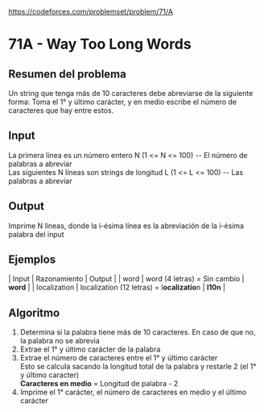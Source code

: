 https://codeforces.com/problemset/problem/71/A

# 71A - Way Too Long Words

## Resumen del problema
Un string que tenga más de 10 caracteres debe abreviarse de la siguiente forma: Toma el 1° y último carácter, y en medio escribe el número de caracteres que hay entre estos.

## Input
La primera línea es un número entero N (1 <= N <= 100) -- El número de palabras a abreviar \
Las siguientes N líneas son strings de longitud L (1 <= L <= 100) -- Las palabras a abreviar

## Output
Imprime N líneas, donde la i-ésima línea es la abreviación de la i-ésima palabra del input

## Ejemplos
| Input         | Razonamiento                                  | Output        |
| word          | word (4 letras) = Sin cambio                  | **word**      |
| localization  | localization (12 letras) = l**ocalizatio**n   | **l10n**      |

## Algoritmo
1) Determina si la palabra tiene más de 10 caracteres. En caso de que no, la palabra no se abrevia 
2) Extrae el 1° y último carácter de la palabra 
3) Extrae el número de caracteres entre el 1° y último carácter \
Esto se calcula sacando la longitud total de la palabra y restarle 2 (el 1° y último caracter) \
**Caracteres en medio** = Longitud de palabra - 2 
4) Imprime el 1° carácter, el número de caracteres en medio y el último carácter

